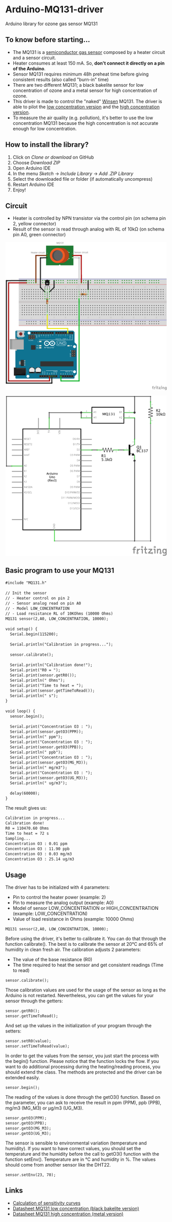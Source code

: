 # Arduino-MQ131-driver
Arduino library for ozone gas sensor MQ131

## To know before starting...
 * The MQ131 is a [semiconductor gas sensor](https://en.wikipedia.org/wiki/Gas_detector#Semiconductor) composed by a heater circuit and a sensor circuit.
 * Heater consumes at least 150 mA. So, __don't connect it directly on a pin of the Arduino__.
 * Sensor MQ131 requires minimum 48h preheat time before giving consistent results (also called "burn-in" time)
 * There are two different MQ131; a black bakelite sensor for low concentration of ozone and a metal sensor for high concentration of ozone.
 * This driver is made to control the "naked" [Winsen](https://www.winsen-sensor.com) MQ131. The driver is able to pilot the [low concentration version](https://github.com/ostaquet/Arduino-MQ131-driver/blob/master/datasheet/MQ131-low-concentration.pdf) and the [high concentration version](https://github.com/ostaquet/Arduino-MQ131-driver/blob/master/datasheet/MQ131-high-concentration.pdf).
 * To measure the air quality (e.g. pollution), it's better to use the low concentration MQ131 because the high concentration is not accurate enough for low concentration.
 
## How to install the library?
 1. Click on *Clone or download* on GitHub
 2. Choose *Download ZIP*
 3. Open Arduino IDE
 4. In the menu *Sketch* -> *Include Library* -> *Add .ZIP Library*
 5. Select the downloaded file or folder (if automatically uncompress)
 6. Restart Arduino IDE
 7. Enjoy!
 
## Circuit
 * Heater is controlled by NPN transistor via the control pin (on schema pin 2, yellow connector)
 * Result of the sensor is read through analog with RL of 10kΩ (on schema pin A0, green connector)
 
![Breadboard schematics](img/MQ131_bb.png)

![Schematics](img/MQ131_schem.png)

## Basic program to use your MQ131
```
#include "MQ131.h"

// Init the sensor
// - Heater control on pin 2
// - Sensor analog read on pin A0
// - Model LOW_CONCENTRATION
// - Load resistance RL of 10KOhms (10000 Ohms)
MQ131 sensor(2,A0, LOW_CONCENTRATION, 10000);

void setup() {
  Serial.begin(115200);

  Serial.println("Calibration in progress...");

  sensor.calibrate();

  Serial.println("Calibration done!");
  Serial.print("R0 = ");
  Serial.print(sensor.getR0());
  Serial.println(" Ohms");
  Serial.print("Time to heat = ");
  Serial.print(sensor.getTimeToRead());
  Serial.println(" s");
}

void loop() {
  sensor.begin();

  Serial.print("Concentration O3 : ");
  Serial.print(sensor.getO3(PPM));
  Serial.println(" ppm");
  Serial.print("Concentration O3 : ");
  Serial.print(sensor.getO3(PPB));
  Serial.println(" ppb");
  Serial.print("Concentration O3 : ");
  Serial.print(sensor.getO3(MG_M3));
  Serial.println(" mg/m3");
  Serial.print("Concentration O3 : ");
  Serial.print(sensor.getO3(UG_M3));
  Serial.println(" ug/m3");

  delay(60000);
}
```

The result gives us:
```
Calibration in progress...
Calibration done!
R0 = 110470.60 Ohms
Time to heat = 72 s
Sampling...
Concentration O3 : 0.01 ppm
Concentration O3 : 11.90 ppb
Concentration O3 : 0.03 mg/m3
Concentration O3 : 25.14 ug/m3
```

## Usage
The driver has to be initialized with 4 parameters:
 * Pin to control the heater power (example: 2)
 * Pin to measure the analog output (example: A0)
 * Model of sensor LOW_CONCENTRATION or HIGH_CONCENTRATION (example: LOW_CONCENTRATION)
 * Value of load resistance in Ohms (example: 10000 Ohms)
```
MQ131 sensor(2,A0, LOW_CONCENTRATION, 10000);
```

Before using the driver, it's better to calibrate it. You can do that through the function calibrate(). The best is to calibrate the sensor at 20°C and 65% of humidity in clean fresh air. The calibration adjusts 2 parameters:
 * The value of the base resistance (R0)
 * The time required to heat the sensor and get consistent readings (Time to read)
```
sensor.calibrate();
```

Those calibration values are used for the usage of the sensor as long as the Arduino is not restarted. Nevertheless, you can get the values for your sensor through the getters:
```
sensor.getR0();
sensor.getTimeToRead();
```

And set up the values in the initialization of your program through the setters:
```
sensor.setR0(value);
sensor.setTimeToRead(value);
```

In order to get the values from the sensor, you just start the process with the begin() function. Please notice that the function locks the flow. If you want to do additional processing during the heating/reading process, you should extend the class. The methods are protected and the driver can be extended easily.
```
sensor.begin();
```

The reading of the values is done through the getO3() function. Based on the parameter, you can ask to receive the result in ppm (PPM), ppb (PPB), mg/m3 (MG_M3) or µg/m3 (UG_M3).
```
sensor.getO3(PPM);
sensor.getO3(PPB);
sensor.getO3(MG_M3);
sensor.getO3(UG_M3);
```

The sensor is sensible to environmental variation (temperature and humidity). If you want to have correct values, you should set the temperature and the humidity before the call to getO3() function with the function setEnv(). Temperature are in °C and humidity in %. The values should come from another sensor like the DHT22.
```
sensor.setEnv(23, 70);
```


## Links
 * [Calculation of sensitivity curves](https://github.com/ostaquet/Arduino-MQ131-driver/blob/master/datasheet/Sensitivity_curves.xlsx)
 * [Datasheet MQ131 low concentration (black bakelite version)](https://github.com/ostaquet/Arduino-MQ131-driver/blob/master/datasheet/MQ131-low-concentration.pdf)
 * [Datasheet MQ131 high concentration (metal version)](https://github.com/ostaquet/Arduino-MQ131-driver/blob/master/datasheet/MQ131-high-concentration.pdf)

